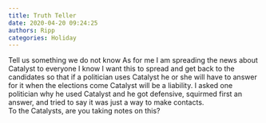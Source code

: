 ```yaml
---
title: Truth Teller
date: 2020-04-20 09:24:25
authors: Ripp
categories: Holiday
---
```


 Tell us something we do not know
As for me I am spreading the news about Catalyst to everyone I know
I want this to spread and get back to the candidates so that if a politician uses Catalyst he or she will have to answer for it when the elections come
Catalyst will be a liability.  I asked one politician why he used Catalyst and he got defensive, squirmed first an answer, and tried to say it was just a way to make contacts.   
To the Catalysts, are you taking notes on this?